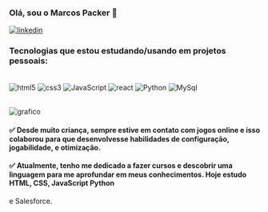 ### Olá, sou o Marcos Packer 👋
[![linkedin](https://img.shields.io/badge/LinkedIn-0077B5?style=for-the-badge&logo=linkedin&logoColor=white)](https://www.linkedin.com/in/marcos-packer-b3b70823a/)

### Tecnologias que estou estudando/usando em projetos pessoais:
<div style="display: inline_block"> <br/>
  <img align="center" alt="html5" src="https://img.shields.io/badge/HTML5-E34F26?style=for-the-badge&logo=html5&logoColor=white" />
  <img align="center" alt="css3" src="https://img.shields.io/badge/CSS3-1572B6?style=for-the-badge&logo=css3&logoColor=white" />
  <img align="center" alt="JavaScript" src="https://img.shields.io/badge/JavaScript-F7DF1E?style=for-the-badge&logo=javascript&logoColor=black" />
  <img align="center" alt="react" src="https://img.shields.io/badge/React-20232A?style=for-the-badge&logo=react&logoColor=61DAFB" />
  <img align="center" alt="Python" src="https://img.shields.io/badge/Python-3776AB?style=for-the-badge&logo=python&logoColor=white" />
  <img align="center" alt="MySql" src="https://img.shields.io/badge/MySQL-00000F?style=for-the-badge&logo=mysql&logoColor=white" />
  </div><br/>


![grafico](https://github-readme-stats.vercel.app/api/top-langs/?username=marcospacker&theme=blue-green)

#### ✅ Desde muito criança, sempre estive em contato com jogos online e isso colaborou para que desenvolvesse habilidades de configuração, jogabilidade, e otimização.
#### ✅ Atualmente, tenho me dedicado a fazer cursos e descobrir uma linguagem para me aprofundar em meus conhecimentos. Hoje estudo HTML, CSS, JavaScript Python
e Salesforce.

  




